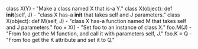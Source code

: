 class X(Y) - "Make a class named X that is-a Y."
class X(object): def __init__(self, J) - "class X has-a __init__ that takes self and J parameters."
class X(object): def M(self, J) - "class X has-a function named M that takes self and J parameters."
foo = X() - "Set foo to an instance of class X."
foo.M(J) - "From foo get the M function, and call it with parameters self, J."
foo.K = Q - "From foo get the K attribute and set it to Q."


